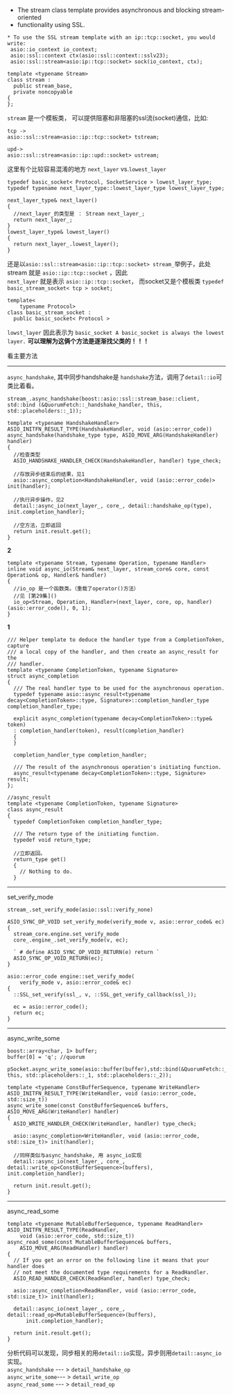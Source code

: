 * The stream class template provides asynchronous and blocking stream-oriented
* functionality using SSL.

```
* To use the SSL stream template with an ip::tcp::socket, you would write:
 asio::io_context io_context;
 asio::ssl::context ctx(asio::ssl::context::sslv23);
 asio::ssl::stream<asio:ip::tcp::socket> sock(io_context, ctx);
```

```
template <typename Stream>
class stream :
  public stream_base,
  private noncopyable
{
};
```
` stream ` 是一个模板类， 可以提供阻塞和非阻塞的ssl流(socket)通信，比如:
```
tcp ->
asio::ssl::stream<asio::ip::tcp::socket> tstream;

upd->
asio::ssl::stream<asio::ip::upd::socket> ustream;
```
这里有个比较容易混淆的地方 ` next_layer ` vs.` lowest_layer `
```
typedef basic_socket< Protocol, SocketService > lowest_layer_type;
typedef typename next_layer_type::lowest_layer_type lowest_layer_type;
```
```
next_layer_type& next_layer()
{
  //next_layer_的类型是 ： Stream next_layer_;
  return next_layer_;
}
lowest_layer_type& lowest_layer()
{
  return next_layer_.lowest_layer();
}
```
还是以` asio::ssl::stream<asio::ip::tcp::socket> stream_ `举例子，此处   
stream 就是 ` asio::ip::tcp::socket `  ，因此  
` next_layer ` 就是表示 ` asio::ip::tcp::socket `， 而socket又是个模板类 ` typedef basic_stream_socket< tcp > socket; `  
```
template<
    typename Protocol>
class basic_stream_socket :
  public basic_socket< Protocol >
```
` lowst_layer ` 因此表示为 ` basic_socket A basic_socket is always the lowest layer. `
****可以理解为这俩个方法是逐渐找父类的！！！****

看主要方法

---
` async_handshake `, 其中同步handshake是 ` handshake `方法，调用了` detail::io `可类比着看。
```
stream_.async_handshake(boost::asio::ssl::stream_base::client, std::bind (&QuorumFetch::_handshake_handler, this, std::placeholders::_1));
```
```
template <typename HandshakeHandler>
ASIO_INITFN_RESULT_TYPE(HandshakeHandler, void (asio::error_code))
async_handshake(handshake_type type, ASIO_MOVE_ARG(HandshakeHandler) handler)
{
  //检查类型
  ASIO_HANDSHAKE_HANDLER_CHECK(HandshakeHandler, handler) type_check;

  //存放异步结束后的结果，见1
  asio::async_completion<HandshakeHandler, void (asio::error_code)> init(handler);

  //执行异步操作，见2
  detail::async_io(next_layer_, core_, detail::handshake_op(type), init.completion_handler);

  //空方法，立即返回
  return init.result.get();
}
```

****2****
```
template <typename Stream, typename Operation, typename Handler>
inline void async_io(Stream& next_layer, stream_core& core, const Operation& op, Handler& handler)
{
  //io_op 是一个函数类。（重载了operator()方法）
  //见 [第29集]()
  io_op<Stream, Operation, Handler>(next_layer, core, op, handler)(asio::error_code(), 0, 1);
}
```

****1****
```
/// Helper template to deduce the handler type from a CompletionToken, capture
/// a local copy of the handler, and then create an async_result for the
/// handler.
template <typename CompletionToken, typename Signature>
struct async_completion
{
  /// The real handler type to be used for the asynchronous operation.
  typedef typename asio::async_result<typename decay<CompletionToken>::type, Signature>::completion_handler_type completion_handler_type;

  explicit async_completion(typename decay<CompletionToken>::type& token)
  : completion_handler(token), result(completion_handler)
  {
  }

  completion_handler_type completion_handler;

  /// The result of the asynchronous operation's initiating function.
  async_result<typename decay<CompletionToken>::type, Signature> result;
};

//async_result
template <typename CompletionToken, typename Signature>
class async_result
{
  typedef CompletionToken completion_handler_type;

  /// The return type of the initiating function.
  typedef void return_type;

  //立即返回。
  return_type get()
  {
    // Nothing to do.
  }

```

---

set_verify_mode

```
stream_.set_verify_mode(asio::ssl::verify_none)
```
```
ASIO_SYNC_OP_VOID set_verify_mode(verify_mode v, asio::error_code& ec)
{
  stream_core.engine.set_verify_mode
  core_.engine_.set_verify_mode(v, ec);

  ` # define ASIO_SYNC_OP_VOID_RETURN(e) return `
  ASIO_SYNC_OP_VOID_RETURN(ec);
}

asio::error_code engine::set_verify_mode(
    verify_mode v, asio::error_code& ec)
{
  ::SSL_set_verify(ssl_, v, ::SSL_get_verify_callback(ssl_));

  ec = asio::error_code();
  return ec;
}
```

---

async_write_some

```
boost::array<char, 1> buffer;
buffer[0] = 'q'; //quorum

pSocket.async_write_some(asio::buffer(buffer),std::bind(&QuorumFetch::_write_handler, this, std::placeholders::_1, std::placeholders::_2));
```

```
template <typename ConstBufferSequence, typename WriteHandler>
ASIO_INITFN_RESULT_TYPE(WriteHandler, void (asio::error_code, std::size_t))
async_write_some(const ConstBufferSequence& buffers, ASIO_MOVE_ARG(WriteHandler) handler)
{
  ASIO_WRITE_HANDLER_CHECK(WriteHandler, handler) type_check;

  asio::async_completion<WriteHandler, void (asio::error_code, std::size_t)> init(handler);

  //同样类似与async_handshake, 用 async_io实现  
  detail::async_io(next_layer_, core_, detail::write_op<ConstBufferSequence>(buffers), init.completion_handler);

  return init.result.get();
}
```

---

async_read_some
```
template <typename MutableBufferSequence, typename ReadHandler>
ASIO_INITFN_RESULT_TYPE(ReadHandler,
    void (asio::error_code, std::size_t))
async_read_some(const MutableBufferSequence& buffers,
    ASIO_MOVE_ARG(ReadHandler) handler)
{
  // If you get an error on the following line it means that your handler does
  // not meet the documented type requirements for a ReadHandler.
  ASIO_READ_HANDLER_CHECK(ReadHandler, handler) type_check;

  asio::async_completion<ReadHandler, void (asio::error_code, std::size_t)> init(handler);

  detail::async_io(next_layer_, core_, detail::read_op<MutableBufferSequence>(buffers),
      init.completion_handler);

  return init.result.get();
}
```

分析代码可以发现，同步相关的用` detail::io `实现，异步则用` detail::async_io `实现。  
` async_handshake ` --- > ` detail_handshake_op `  
` async_write_some `--- > ` detail_write_op `  
` async_read_some ` --- > ` detail_read_op `
